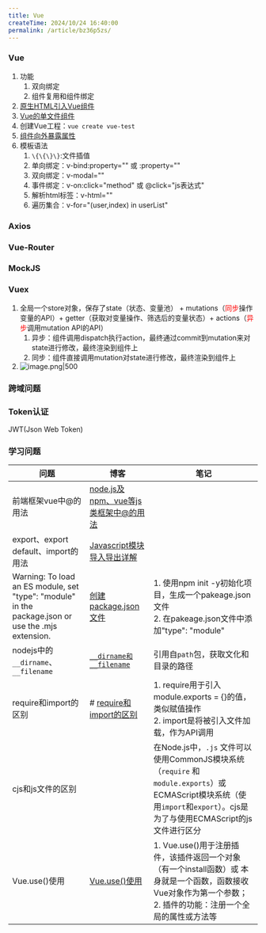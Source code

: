 ```yaml
---
title: Vue
createTime: 2024/10/24 16:40:00
permalink: /article/bz36p5zs/
---
```

### Vue
1. 功能
	1. 双向绑定
	2. 组件复用和组件绑定
2. [原生HTML引入Vue组件](https://gitee.com/ma-hao-chinese/vue-test/blob/master/simple/html/example.html)
3. [Vue的单文件组件](https://gitee.com/ma-hao-chinese/vue-test/blob/master/hello/src/components/Button.vue)
4. 创建Vue工程：`vue create vue-test`
5. [组件向外暴露属性](https://gitee.com/ma-hao-chinese/vue-test/blob/master/hello/src/components/HelloWorld.vue)
6. 模板语法
	1. `\{\{\}\}`:文件插值
	2. 单向绑定：v-bind:property=""   或  :property=""
	3. 双向绑定：v-modal=""
	4. 事件绑定：v-on:click="method" 或 @click="js表达式"
	5. 解析html标签：v-html=""
	6. 遍历集合：v-for="(user,index) in userList"

### Axios

### Vue-Router

### MockJS

### Vuex
1. 全局一个store对象，保存了state（状态、变量池） + mutations（<font color="#ff0000">同步</font>操作变量的API）+ getter（获取对变量操作、筛选后的变量状态）+ actions（<font color="#ff0000">异步</font>调用mutation API的API）
	1. 异步：组件调用dispatch执行action，最终通过commit到mutation来对state进行修改，最终渲染到组件上
	2. 同步：组件直接调用mutation对state进行修改，最终渲染到组件上
2. ![image.png|500](https://raw.gitmirror.com/jiuxi521/typora/master/202404162005480.png)

### 跨域问题


### Token认证
JWT(Json Web Token)


### 学习问题

| 问题                                                                                                 | 博客                                                                                    | 笔记                                                                                                                                |
| -------------------------------------------------------------------------------------------------- | ------------------------------------------------------------------------------------- | --------------------------------------------------------------------------------------------------------------------------------- |
| 前端框架vue中@的用法                                                                                       | [node.js及npm、vue等js类框架中@的用法](https://www.cnblogs.com/eminer/articles/17027507.html)   |                                                                                                                                   |
| export、export default、import的用法                                                                    | [Javascript模块导入导出详解](https://www.jb51.net/article/270910.htm)                         |                                                                                                                                   |
| Warning: To load an ES module, set "type": "module" in the package.json or use the .mjs extension. | [创建package.json文件](https://www.cnblogs.com/77dd/p/14484758.html)                      | 1. 使用npm init -y初始化项目，生成一个pakeage.json文件 <br>2. 在pakeage.json文件中添加"type": "module"                                                |
| nodejs中的`__dirname`、`__filename`                                                                   | [`__dirname和__filename`](https://blog.csdn.net/qq_14820093/article/details/135938706) | 引用自`path`包，获取文化和目录的路径                                                                                                             |
| require和import的区别                                                                                  | # [require和import的区别](https://www.cnblogs.com/wenxuehai/p/14246989.html)              | 1. require用于引入module.exports = {}的值，类似赋值操作<br>2. import是将被引入文件加载，作为API调用                                                          |
| cjs和js文件的区别                                                                                        |                                                                                       | 在Node.js中，`.js` 文件可以使用CommonJS模块系统（`require` 和 `module.exports`）或ECMAScript模块系统（使用`import`和`export`）。cjs是为了与使用ECMAScript的js文件进行区分 |
| Vue.use()使用                                                                                        | [Vue.use()使用](https://blog.csdn.net/sunyctf/article/details/127706967)                | 1. Vue.use()用于注册插件，该插件返回一个对象（有一个install函数）或 本身就是一个函数，函数接收Vue对象作为第一个参数；<br>2. 插件的功能：注册一个全局的属性或方法等                                  |
